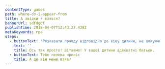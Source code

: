 ```yaml
---
contentType: games
path: where-do-i-appear-from
title: А звідки я взявся?
bannerUrl: sdfdgdf
publishTime: 2019-04-07T12:43:27.438Z
metaKeywords: гра
steps:
  - buttonText: 'Розказати правду відповідно до віку дитини, не шокуючи її подробицями'
    text: ''
    title: Ось так просто! Вітаємо! У вашої дитини адекватні батьки.
  - buttonText: Тебе лелека приніс
    title: А де він мене взяв?
---
```


